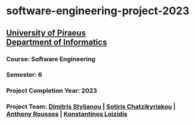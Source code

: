# software-engineering-project-2023
## [University of Piraeus](https://www.unipi.gr/en/home/)<br>[Department of Informatics](https://cs.unipi.gr/en/)
### Course: Software Engineering
### Semester: 6
### Project Completion Year: 2023
### Project Team: [Dimitris Stylianou](https://github.com/dimitrisstyl7) | [Sotiris Chatzikyriakou](https://github.com/IamInloveWitheCode) | [Anthony Roussos](https://github.com/anthonyrouss) | [Konstantinos Loizidis](https://github.com/kostas96674)

